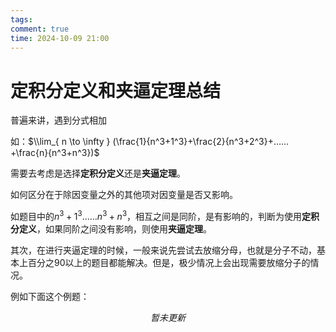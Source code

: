 ```yaml
---
tags: 
comment: true
time: 2024-10-09 21:00
---
```

# 定积分定义和夹逼定理总结

普遍来讲，遇到分式相加

如：$\\lim_{ n \to \infty } (\frac{1}{n^3+1^3}+\frac{2}{n^3+2^3}+……+\frac{n}{n^3+n^3})$

需要去考虑是选择**定积分定义**还是**夹逼定理**。

如何区分在于除因变量之外的其他项对因变量是否又影响。

如题目中的$n^3+1^3 …… n^3+n^3$，相互之间是同阶，是有影响的，判断为使用**定积分定义**，如果同阶之间没有影响，则使用**夹逼定理**。

其次，在进行夹逼定理的时候，一般来说先尝试去放缩分母，也就是分子不动，基本上百分之90以上的题目都能解决。但是，极少情况上会出现需要放缩分子的情况。

例如下面这个例题：

$$
暂未更新
$$
